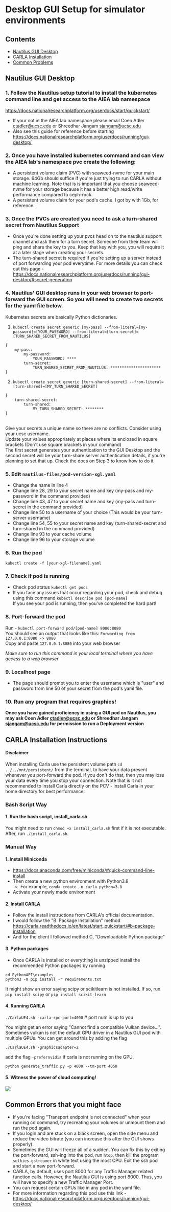 # Desktop GUI Setup for simulator environments

## Contents

- [Nautilus GUI Desktop](#nautilus-gui-desktop)
- [CARLA Installation](#carla-installation-instructions)
- [Common Problems](#common-errors-that-you-might-face)

## Nautilus GUI Desktop

### 1. Follow the Nautilus setup tutorial to install the kubernetes command line and get access to the AIEA lab namespace

https://docs.nationalresearchplatform.org/userdocs/start/quickstart/

- If your not in the AIEA lab namespace please email Coen Adler <ctadler@ucsc.edu> or Shreedhar Jangam <sjangam@ucsc.edu>
- Also see this guide for reference before starting 
https://docs.nationalresearchplatform.org/userdocs/running/gui-desktop/

### 2. Once you have installed kubernetes command and can view the AIEA lab's namespace pvc create the following:
- A persistent volume claim (PVC) with seaweed-nvme for your main storage. 64Gb should suffice if you're just trying to run CARLA without machine learning. Note that is is important that you choose seaweed-nvme for your storage because it has a better high read/write performance compared to ceph-rock. 
- A persistent volume claim for your pod's cache. I got by with 1Gb, for reference. 

### 3. Once the PVCs are created you need to ask a turn-shared secret from Nautilus Support
- Once you're done setting up your pvcs head on to the nautilus support channel and ask them for a turn secret. Someone from their team will ping and share the key to you. Keep that key with you, you will require it at a later stage when creating your secrets.
- The turn-shared secret is required if you're setting up a server instead of port forwarding your pod everytime. For more details you can check out this page - https://docs.nationalresearchplatform.org/userdocs/running/gui-desktop/#secret-generation

### 4. Nautilus' GUI desktop runs in your web browser to port-forward the GUI screen. So you will need to create two secrets for the yaml file below.
Kubernetes secrets are basically Python dictionaries. 
1. `kubectl create secret generic [my-pass] --from-literal=[my-password]=[YOUR_PASSWORD] --from-literal=[turn-secret]=[TURN_SHARED_SECRET_FROM_NAUTILUS]`
```
{
    my-pass: 
        my-password: 
            YOUR_PASSWORD: ****
        turn-secret:
            TURN_SHARED_SECRET_FROM_NAUTILUS: **********************
}
```
2. `kubectl create secret generic [turn-shared-secret] --from-literal=[turn-shared]=[MY_TURN_SHARED_SECRET]`
```
{
    turn-shared-secret: 
        turn-shared: 
            MY_TURN_SHARED_SECRET: ********
}
```
<br />Give your secrets a unique name so there are no conflicts. Consider using your ucsc username.
<br />Update your values appropriately at places where its enclosed in square brackets (Don't use square brackets in your command) 
<br />The first secret generates your authentication to the GUI Desktop and the second secret will be your turn-share server authentication details, if you're planning to set that up. Check the docs on Step 3 to know how to do it

### 5. Edit `nautilus-files/pod-version-xgl.yaml`
- Change the name in line 4
- Change line 28, 29 to your secret name and key (my-pass and my-password in the command provided)
- Change line 43, 47 to your secret name and key (my-pass and turn-secret in the command provided)
- Change line 50 to a username of your choice (This would be your turn-server username)
- Change line 54, 55 to your secret name and key (turn-shared-secret and turn-shared in the command provided)
- Change line 93 to your cache volume
- Change line 96 to your storage volume

### 6. Run the pod
`kubectl create -f [your-xgl-filename].yaml`

### 7. Check if pod is running
- Check pod status `kubectl get pods`
- If you face any issues that occur regarding your pod, check and debug using this command `kubectl describe pod [pod-name]`
<br />If you see your pod is running, then you've completed the hard part!

### 8. Port-forward the pod
Run - `kubectl port-forward pod/[pod-name] 8080:8080`
<br />You should see an output that looks like this: `Forwarding from 127.0.0.1:8080 -> 8080`
<br />Copy and paste `127.0.0.1:8080` into your web browser 

*Make sure to run this command in your local terminal where you have access to a web browser*

### 9. Localhost page 
- The page should prompt you to enter the username which is "user" and password from line 50 of your secret from the pod's yaml file. 

### 10. Run any program that requires graphics! 

**Once you have gained proficiency in using a GUI pod on Nautilus, you may ask Coen Adler <ctadler@ucsc.edu> or Shreedhar Jangam <sjangam@ucsc.edu> for permission to run a Deployment version**

## CARLA Installation Instructions

#### Disclaimer
When installing Carla use the persistent volume path `cd ../../mnt/persistent/` from the terminal, to have your data present whenever you port-forward the pod. If you don't do that, then you may lose your data every time you stop your connection. Note that is it not recommended to install Carla directly on the PCV - install Carla in your home directory for best performance.

### Bash Script Way

#### 1. Run the bash script, install_carla.sh

You might need to run `chmod +x install_carla.sh` first if it is not executable.
After, run `./install_carla.sh`.

### Manual Way

#### 1. Install Miniconda
- https://docs.anaconda.com/free/miniconda/#quick-command-line-install
- Then create a new python environment with Python3.8
    - For example, `conda create -n carla python=3.8`
- Activate your newly made environment

#### 2. Install CARLA
- Follow the install instructions from CARLA's official documentation.
- I would follow the "B. Package Installation" method
https://carla.readthedocs.io/en/latest/start_quickstart/#b-package-installation
- And for the client I followed method C, "Downloadable Python package"

#### 3. Python packages
- Once CARLA is installed or everything is unzipped install the recommended Python packages by running
```
cd PythonAPI\examples
python3 -m pip install -r requirements.txt 
```
It might show an error saying scipy or scikitlearn is not installed. If so, run `pip install scipy` or `pip install scikit-learn`

#### 4. Running CARLA 

`./CarlaUE4.sh -carla-rpc-port=4000` # port num is up to you

You might get an error saying "Cannot find a compatible Vulkan device...". Sometimes vulkan is not the default GPU driver in a Nautilus GUI pod with multiple GPUs. You can get around this by adding the flag

`./CarlaUE4.sh -graphicsadapter=2`

add the flag `-prefernvidia` if carla is not running on the GPU.

`python generate_traffic.py -p 4000 --tm-port 4050`


#### 5. Witness the power of cloud computing! 

![](nautilus-gui-carla.png)

## Common Errors that you might face
- If you're facing "Transport endpoint is not connected" when your running cd command, try recreating your volumes or unmount them and run the pod again.
- If you login and are stuck on a black screen, open the side menu and reduce the video bitrate (you can increase this after the GUI shows properly). 
- Sometimes the GUI will freeze all of a sudden. You can fix this by exiting the port-forward, ssh-ing into the pod, run `htop`, then kill the program `selkies-gstreamer` in white text using the most CPU. Exit the ssh pod and start a new port-forward.
- CARLA, by default, uses port 8000 for any Traffic Manager related function calls. However, the Nautilus GUI is using port 8000. Thus, you will have to specify a new Traffic Manager Port.
- You can request certain GPUs like in any pod in the yaml file.
- For more information regarding this pod use this link - https://docs.nationalresearchplatform.org/userdocs/running/gui-desktop/
